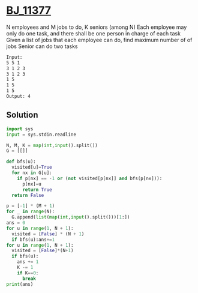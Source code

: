 # [BJ_11377](https://acmicpc.net/problem/11377)

N employees and M jobs to do, K seniors (among N)
Each employee may only do one task, and there shall be one person in charge of each task
Given a list of jobs that each employee can do, find maximum number of of jobs
Senior can do two tasks

```txt
Input:
5 5 1
3 1 2 3
3 1 2 3
1 5
1 5
1 5
Output: 4
```

## Solution

```py
import sys
input = sys.stdin.readline

N, M, K = map(int,input().split())
G = [[]]

def bfs(u):
  visited[u]=True
  for nx in G[u]:
    if p[nx] == -1 or (not visited[p[nx]] and bfs(p[nx])):
      p[nx]=u
      return True
  return False

p = [-1] * (M + 1)
for _ in range(N):
  G.append(list(map(int,input().split()))[1:])
ans = 0
for u in range(1, N + 1):
  visited = [False] * (N + 1)
  if bfs(u):ans+=1
for u in range(1, N + 1):
  visited = [False]*(N+1)
  if bfs(u):
    ans += 1
    K -= 1
    if K==0:
      break
print(ans)
```
